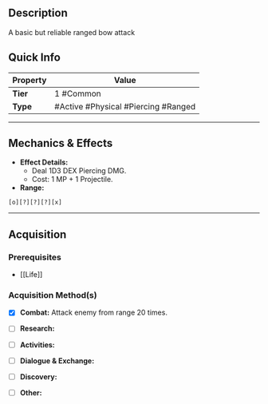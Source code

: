 ## Description
 A basic but reliable ranged bow attack

## Quick Info
| Property | Value                               |
| -------- | ----------------------------------- |
| **Tier** | 1 #Common                           |
| **Type** | #Active #Physical #Piercing #Ranged |

---

## Mechanics & Effects
- **Effect Details:**
    - Deal 1D3 DEX Piercing DMG.
    - Cost: 1 MP + 1 Projectile.
- **Range:**
```
[o][?][?][?][x]
```

---

## Acquisition
### Prerequisites
- [[Life]]

### Acquisition Method(s)
- [x] **Combat:** Attack enemy from range 20 times.
- [ ] **Research:** 
- [ ] **Activities:** 
- [ ] **Dialogue & Exchange:** 
- [ ] **Discovery:** 
- [ ] **Other:** 

